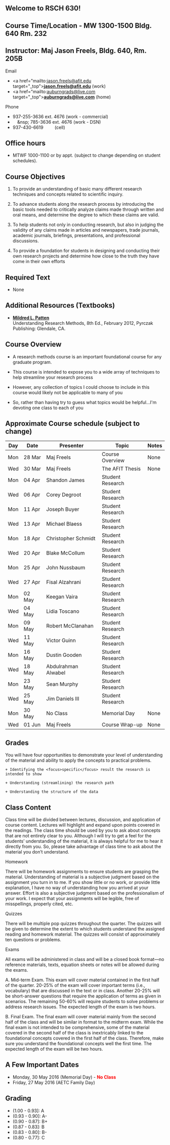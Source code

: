 ## Welcome to RSCH 630!

## Course Time/Location - MW 1300-1500 Bldg. 640 Rm. 232

## Instructor:  Maj Jason Freels, Bldg. 640, Rm. 205B

Email

- <a href="mailto:jason.freels@afit.edu target="_top"><b>jason.freels@afit.edu</b></a> (work)
- <a href="mailto:auburngrads@live.com target="_top"><b>auburngrads@live.com</b></a> (home)

Phone 

- 937-255-3636 ext. 4676 (work - commercial)
- &emsp;&nsp; 785-3636 ext. 4676 (work - DSN)
- 937-430-6619  &emsp;&emsp; (cell)

## Office hours
- MTWF 1000-1100 or by appt. (subject to change depending on student schedules).

## Course Objectives

1) To provide an understanding of basic many different research techniques and concepts related to scientific inquiry. 

2) To advance students along the research process by introducing the basic tools needed to critically analyze claims made through written and oral means, and determine the degree to which these claims are valid.

3) To help students not only in conducting research, but also in judging the validity of any claims made in articles and newspapers, trade journals, academic journals, briefings, presentations, and professional discussions.

4) To provide a foundation for students in designing and conducting their own research projects and determine how close to the truth they have come in their own efforts 

## Required Text

- None

## Additional Resources (Textbooks)
	 
- [__Mildred L. Patten__](http://www.amazon.com/Understanding-Research-Methods-Overview-Essentials/dp/1936523000)<br/>Understanding Research Methods, 8th Ed., February 2012, Pyrczak Publishing:  Glendale, CA.


## Course Overview
- A research methods course is an important foundational course for any graduate program.  

- This course is intended to expose you to a wide array of techniques to help streamline your research process

- However, any collection of topics I could choose to include in this course would likely not be applicable to many of you

- So, rather than having try to guess what topics would be helpful...I'm devoting one class to each of you

## Approximate Course schedule (subject to change)

<table>
<thead><tr><th>Day</th><th>Date</th><th>Presenter</th><th>Topic</th><th>Notes</th></tr></thead>
<tbody>
  <tr> <td> Mon </td> <td> 28 Mar </td> <td> Maj Freels </td> <td> Course Overview </td> <td> None </td> </tr>
  <tr> <td> Wed </td> <td> 30 Mar </td> <td> Maj Freels </td> <td> The AFIT Thesis </td> <td> None </td> </tr>
  <tr> <td> Mon </td> <td> 04 Apr </td> <td> Shandon James </td> <td> Student Research </td> <td>  </td> </tr>
  <tr> <td> Wed </td> <td> 06 Apr </td> <td> Corey Degroot </td> <td> Student Research </td> <td>  </td> </tr>
  <tr> <td> Mon </td> <td> 11 Apr </td> <td> Joseph Buyer </td> <td> Student Research </td> <td>  </td> </tr>
  <tr> <td> Wed </td> <td> 13 Apr </td> <td> Michael Blaess </td> <td> Student Research </td> <td>  </td> </tr>
  <tr> <td> Mon </td> <td> 18 Apr </td> <td> Christopher Schmidt </td> <td> Student Research </td> <td>  </td> </tr>
  <tr> <td> Wed </td> <td> 20 Apr </td> <td> Blake McCollum </td> <td> Student Research </td> <td>  </td> </tr>
  <tr> <td> Mon </td> <td> 25 Apr </td> <td> John Nussbaum </td> <td> Student Research </td> <td>  </td> </tr>
  <tr> <td> Wed </td> <td> 27 Apr </td> <td> Fisal Alzahrani </td> <td> Student Research </td> <td>  </td> </tr>
  <tr> <td> Mon </td> <td> 02 May </td> <td> Keegan Vaira </td> <td> Student Research </td> <td>  </td> </tr>
  <tr> <td> Wed </td> <td> 04 May </td> <td> Lidia Toscano </td> <td> Student Research </td> <td>  </td> </tr>
  <tr> <td> Mon </td> <td> 09 May </td> <td> Robert McClanahan </td> <td> Student Research </td> <td>  </td> </tr>
  <tr> <td> Wed </td> <td> 11 May </td> <td> Victor Guinn </td> <td> Student Research </td> <td>  </td> </tr>
  <tr> <td> Mon </td> <td> 16 May </td> <td> Dustin Gooden </td> <td> Student Research </td> <td>  </td> </tr>
  <tr> <td> Wed </td> <td> 18 May </td> <td> Abdulrahman Alwabel </td> <td> Student Research </td> <td>  </td> </tr>
  <tr> <td> Mon </td> <td> 23 May </td> <td> Sean Murphy </td> <td> Student Research </td> <td>  </td> </tr>
  <tr> <td> Wed </td> <td> 25 May </td> <td> Jim Daniels III </td> <td> Student Research </td> <td>  </td> </tr>
  <tr> <td> Mon </td> <td> 30 May </td> <td> No Class </td> <td> Memorial Day </td> <td> None </td> </tr>
  <tr> <td> Wed </td> <td> 01 Jun </td> <td> Maj Freels </td> <td> Course Wrap-up </td> <td> None </td> </tr>
</tbody>
</table>

## Grades

You will have four opportunities to demonstrate your level of understanding of the material and ability to apply the concepts to practical problems.  




    + Identifying the <focus>specific</focus> result the research is intended to show

    + Understanding (streamlining) the research path

    + Understanding the structure of the data


## Class Content

Class time will be divided between lectures, discussion, and application of course content.  Lectures will highlight and expand upon points covered in the readings.  The class time should be used by you to ask about concepts that are not entirely clear to you.  Although I will try to get a feel for the students’ understanding of the material, it is always helpful for me to hear it directly from you.  So, please take advantage of class time to ask about the material you don’t understand.  

Homework

There will be homework assignments to ensure students are grasping the material.  Understanding of material is a subjective judgment based on the assignment you turn in to me.  If you show little or no work, or provide little explanation, I have no way of understanding how you arrived at your answer.  Effort is also a subjective judgment based on the professionalism of your work.  I expect that your assignments will be legible, free of misspellings, properly cited, etc.  

Quizzes

There will be multiple pop quizzes throughout the quarter.  The quizzes will be given to determine the extent to which students understand the assigned reading and homework material.  The quizzes will consist of approximately ten questions or problems.  

Exams

All exams will be administered in class and will be a closed book format—no reference materials, texts, equation sheets or notes will be allowed during the exams.  

A.  Mid-term Exam.  This exam will cover material contained in the first half of the quarter.  20-25% of the exam will cover important terms (i.e., vocabulary) that are discussed in the text or in class.  Another 20-25% will be short-answer questions that require the application of terms as given in scenarios.  The remaining 50-60% will require students to solve problems or address research issues.  The expected length of the exam is two hours.

B.  Final Exam.  The final exam will cover material mainly from the second half of the class and will be similar in format to the midterm exam.  While the final exam is not intended to be comprehensive, some of the material covered in the second half of the class is inextricably linked to the foundational concepts covered in the first half of the class.  Therefore, make sure you understand the foundational concepts well the first time.  The expected length of the exam will be two hours.


## A Few Important Dates
- Monday, 30 May 2016 (Memorial Day) - <font style='color: red;'>__No Class__</font>
- Friday, 27 May 2016 (AETC Family Day)

## Grading
- (1.00 - 0.93]: A
- (0.93 - 0.90]: A-
- (0.90 - 0.87]: B+
- (0.87 - 0.83]: B
- (0.83 - 0.80]: B-
- (0.80 - 0.77]: C

